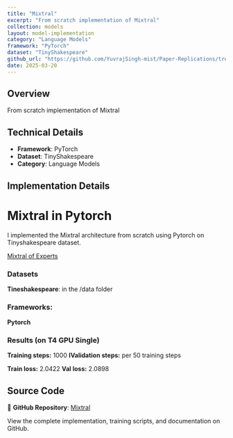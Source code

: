 ```yaml
---
title: "Mixtral"
excerpt: "From scratch implementation of Mixtral"
collection: models
layout: model-implementation
category: "Language Models"
framework: "PyTorch"
dataset: "TinyShakespeare"
github_url: "https://github.com/YuvrajSingh-mist/Paper-Replications/tree/master/Mixtral"
date: 2025-03-20
---
```


## Overview
From scratch implementation of Mixtral

## Technical Details
- **Framework**: PyTorch
- **Dataset**: TinyShakespeare
- **Category**: Language Models

## Implementation Details

# Mixtral in Pytorch

I implemented the Mixtral architecture from scratch using Pytorch on Tinyshakespeare dataset.

[Mixtral of Experts](https://arxiv.org/pdf/2401.04088)

### Datasets

**Tineshakespeare**: in the /data folder

### Frameworks:
**Pytorch**

### Results (on T4 GPU Single)

**Training steps:** 1000
**IValidation steps:** per 50 training steps

**Train loss:** 2.0422 
**Val loss:** 2.0898

## Source Code
📁 **GitHub Repository**: [Mixtral](https://github.com/YuvrajSingh-mist/Paper-Replications/tree/master/Mixtral)

View the complete implementation, training scripts, and documentation on GitHub.
